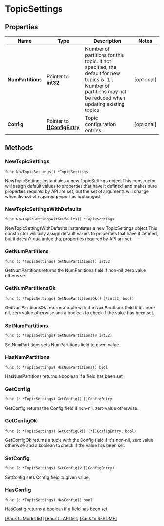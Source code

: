 # TopicSettings

## Properties

Name | Type | Description | Notes
------------ | ------------- | ------------- | -------------
**NumPartitions** | Pointer to **int32** | Number of partitions for this topic. If not specified, the default for new topics is &#x60;1&#x60;. Number of partitions may not be reduced when updating existing topics | [optional] 
**Config** | Pointer to [**[]ConfigEntry**](ConfigEntry.md) | Topic configuration entries. | [optional] 

## Methods

### NewTopicSettings

`func NewTopicSettings() *TopicSettings`

NewTopicSettings instantiates a new TopicSettings object
This constructor will assign default values to properties that have it defined,
and makes sure properties required by API are set, but the set of arguments
will change when the set of required properties is changed

### NewTopicSettingsWithDefaults

`func NewTopicSettingsWithDefaults() *TopicSettings`

NewTopicSettingsWithDefaults instantiates a new TopicSettings object
This constructor will only assign default values to properties that have it defined,
but it doesn't guarantee that properties required by API are set

### GetNumPartitions

`func (o *TopicSettings) GetNumPartitions() int32`

GetNumPartitions returns the NumPartitions field if non-nil, zero value otherwise.

### GetNumPartitionsOk

`func (o *TopicSettings) GetNumPartitionsOk() (*int32, bool)`

GetNumPartitionsOk returns a tuple with the NumPartitions field if it's non-nil, zero value otherwise
and a boolean to check if the value has been set.

### SetNumPartitions

`func (o *TopicSettings) SetNumPartitions(v int32)`

SetNumPartitions sets NumPartitions field to given value.

### HasNumPartitions

`func (o *TopicSettings) HasNumPartitions() bool`

HasNumPartitions returns a boolean if a field has been set.

### GetConfig

`func (o *TopicSettings) GetConfig() []ConfigEntry`

GetConfig returns the Config field if non-nil, zero value otherwise.

### GetConfigOk

`func (o *TopicSettings) GetConfigOk() (*[]ConfigEntry, bool)`

GetConfigOk returns a tuple with the Config field if it's non-nil, zero value otherwise
and a boolean to check if the value has been set.

### SetConfig

`func (o *TopicSettings) SetConfig(v []ConfigEntry)`

SetConfig sets Config field to given value.

### HasConfig

`func (o *TopicSettings) HasConfig() bool`

HasConfig returns a boolean if a field has been set.


[[Back to Model list]](../README.md#documentation-for-models) [[Back to API list]](../README.md#documentation-for-api-endpoints) [[Back to README]](../README.md)



